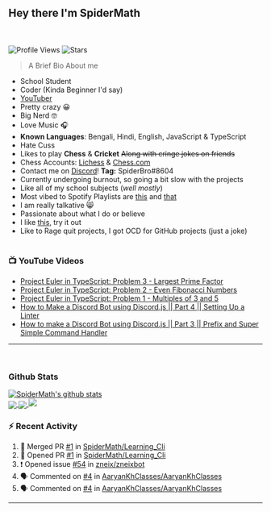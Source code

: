 ## **Hey there I'm SpiderMath**
<br><br>
![Profile Views](https://komarev.com/ghpvc/?username=SpiderMath)
![Stars](https://img.shields.io/github/stars/SpiderMath?style=social)

> A Brief Bio About me
- School Student
- Coder (Kinda Beginner I'd say)
- [YouTuber](https://youtube.com/channel/UCuQvyfLaZOG4bPwEvqSYCLg)
- Pretty crazy 😀 
- Big Nerd 🤓 
- Love Music 🎧
- **Known Languages**: Bengali, Hindi, English, JavaScript & TypeScript
- Hate Cuss
- Likes to play **Chess** & **Cricket** ~~Along with cringe jokes on friends~~
- Chess Accounts: [Lichess](https://lichess.org/@/RishiMath) & [Chess.com](https://www.chess.com/member/RishiMath)
- Contact me on [Discord](https://discord.com)! **Tag:** SpiderBro#8604
- Currently undergoing burnout, so going a bit slow with the projects
- Like all of my school subjects (*well mostly*)
- Most vibed to Spotify Playlists are [this](https://open.spotify.com/playlist/6wnRrX8vCYChQ0fxoZzNdt?si=1f1c906cb6054dfb) and [that](https://open.spotify.com/playlist/2NWCskHFEnpT3m7QbGvD7N?si=6ec85d3dd62d4838)
- I am really talkative 😸 
- Passionate about what I do or believe
- I like [this](https://ncase.me/trust/), try it out
- Like to Rage quit projects, I got OCD for GitHub projects (just a joke)
<br><br>

### 📺 YouTube Videos
<!-- YOUTUBE:START -->
- [Project Euler in TypeScript: Problem 3 - Largest Prime Factor](https://www.youtube.com/watch?v=DaDziQ4ZRvw)
- [Project Euler in TypeScript: Problem 2 - Even Fibonacci Numbers](https://www.youtube.com/watch?v=oIsm-KtBW4s)
- [Project Euler in TypeScript: Problem 1 - Multiples of 3 and 5](https://www.youtube.com/watch?v=sjkLIrIfRdo)
- [How to Make a Discord Bot using Discord.js || Part 4 || Setting Up a Linter](https://www.youtube.com/watch?v=Sx1i83ghzlg)
- [How to make a Discord Bot using Discord.js || Part 3 || Prefix and Super Simple Command Handler](https://www.youtube.com/watch?v=VNxnXNWhmlU)
<!-- YOUTUBE:END -->
<hr>
<br>

### Github Stats
<a href="https://github.com/anuraghazra/github-readme-stats">
  <img align="center" src="https://github-readme-stats.vercel.app/api?username=SpiderMath&show_icons=true&include_all_commits=true&theme=onedark" alt="SpiderMath's github stats" />
</a>
<br>
<a href="https://github.com/anuraghazra/github-readme-stats">
	<img align="center" src="https://github-readme-stats.vercel.app/api/top-langs/?username=SpiderMath&langs_count=10&theme=onedark&layout=compact">
</a>
<a href="https://github.com/ryo-ma/github-profile-trophy">
	<img align="center" src="https://github-profile-trophy.vercel.app/?username=SpiderMath&theme=onedark&no-bg=true">
</a>
<img src="https://github-readme-streak-stats.herokuapp.com/?user=SpiderMath&theme=slateorange">

### :zap: Recent Activity
<!--START_SECTION:activity-->
1. 🎉 Merged PR [#1](https://github.com/SpiderMath/Learning_Cli/pull/1) in [SpiderMath/Learning_Cli](https://github.com/SpiderMath/Learning_Cli)
2. 💪 Opened PR [#1](https://github.com/SpiderMath/Learning_Cli/pull/1) in [SpiderMath/Learning_Cli](https://github.com/SpiderMath/Learning_Cli)
3. ❗️ Opened issue [#54](https://github.com/zneix/zneixbot/issues/54) in [zneix/zneixbot](https://github.com/zneix/zneixbot)
4. 🗣 Commented on [#4](https://github.com/AaryanKhClasses/AaryanKhClasses/issues/4) in [AaryanKhClasses/AaryanKhClasses](https://github.com/AaryanKhClasses/AaryanKhClasses)
5. 🗣 Commented on [#4](https://github.com/AaryanKhClasses/AaryanKhClasses/issues/4) in [AaryanKhClasses/AaryanKhClasses](https://github.com/AaryanKhClasses/AaryanKhClasses)
<!--END_SECTION:activity-->
<hr>
